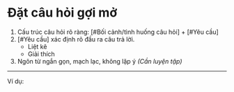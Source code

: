 # Đặt câu hỏi gợi mở

1. Cấu trúc câu hỏi rõ ràng: [#Bối cảnh/tình huống câu hỏi] + [#Yêu cầu]
2. [#Yêu cầu] xác định rõ đầu ra câu trả lời.
    - Liệt kê
    - Giải thích
3. Ngôn từ ngắn gọn, mạch lạc, không lặp ý *(Cần luyện tập)*

---

Ví dụ: 